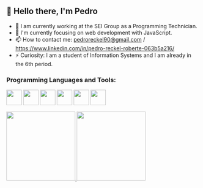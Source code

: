 ## 👋 Hello there, I'm Pedro 

- 🔭 I am currently working at the SEI Group as a Programming Technician.
- 🌱 I'm currently focusing on web development with JavaScript.
- 📫 How to contact me: pedroreckel90@gmail.com / https://www.linkedin.com/in/pedro-reckel-roberte-063b5a216/
- ⚡ Curiosity: I am a student of Information Systems and I am already in the 6th period.

### Programming Languages and Tools:
<img src="https://cdn.jsdelivr.net/gh/devicons/devicon/icons/html5/html5-original.svg" width="40" height="40"/> <img src="https://cdn.jsdelivr.net/gh/devicons/devicon/icons/css3/css3-original.svg" width="40" height="40"/> <img src="https://cdn.jsdelivr.net/gh/devicons/devicon/icons/javascript/javascript-original.svg" width="40" height="40"/> <img src="https://cdn.jsdelivr.net/gh/devicons/devicon/icons/nodejs/nodejs-original.svg" width="40" height="40"/> <img src="https://cdn.jsdelivr.net/gh/devicons/devicon/icons/mysql/mysql-original.svg" width="40" height="40"/> <img
src="https://cdn.jsdelivr.net/gh/devicons/devicon/icons/java/java-original-wordmark.svg" width="40" height="40"/>


<div>
<a href="https://github.com/PedroReckel">
<img height="180em" src="https://github-readme-stats.vercel.app/api/top-langs/?username=PedroReckel&layout=compact&langs_count=7&theme=dracula"/>

<img height="180em" src="https://github-readme-stats.vercel.app/api?username=PedroReckel&show_icons=true&theme=dracula&include_all_commits=true&count_private=true"/>
</div>
